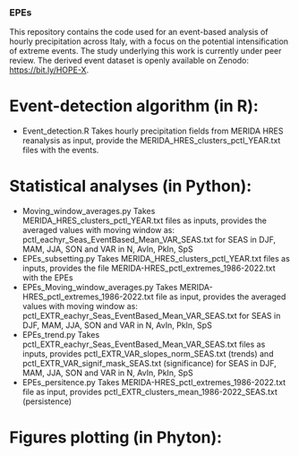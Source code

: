 ### EPEs
This repository contains the code used for an event-based analysis of hourly precipitation across Italy, with a focus on the potential intensification of extreme events. 
The study underlying this work is currently under peer review. The derived event dataset is openly available on Zenodo: https://bit.ly/HOPE-X.

# Event-detection algorithm (in R):
- Event_detection.R
  Takes hourly precipitation fields from MERIDA HRES reanalysis as input,
  provide the MERIDA_HRES_clusters_pctl_YEAR.txt files with the events.

# Statistical analyses (in Python):
- Moving_window_averages.py
  Takes MERIDA_HRES_clusters_pctl_YEAR.txt files as inputs,
  provides the averaged values with moving window as:
  pctl_eachyr_Seas_EventBased_Mean_VAR_SEAS.txt
  for SEAS in DJF, MAM, JJA, SON and VAR in N, AvIn, PkIn, SpS
- EPEs_subsetting.py
  Takes MERIDA_HRES_clusters_pctl_YEAR.txt files as inputs,
  provides the file MERIDA-HRES_pctl_extremes_1986-2022.txt with the EPEs
- EPEs_Moving_window_averages.py
  Takes MERIDA-HRES_pctl_extremes_1986-2022.txt  file as input,
  provides the averaged values with moving window as:
  pctl_EXTR_eachyr_Seas_EventBased_Mean_VAR_SEAS.txt
  for SEAS in DJF, MAM, JJA, SON and VAR in N, AvIn, PkIn, SpS
- EPEs_trend.py
  Takes pctl_EXTR_eachyr_Seas_EventBased_Mean_VAR_SEAS.txt files as inputs,
  provides pctl_EXTR_VAR_slopes_norm_SEAS.txt (trends)
  and pctl_EXTR_VAR_signif_mask_SEAS.txt (significance)
  for SEAS in DJF, MAM, JJA, SON and VAR in N, AvIn, PkIn, SpS
- EPEs_persitence.py
  Takes MERIDA-HRES_pctl_extremes_1986-2022.txt  file as input,
  provides pctl_EXTR_clusters_mean_1986-2022_SEAS.txt (persistence)

# Figures plotting (in Phyton):
